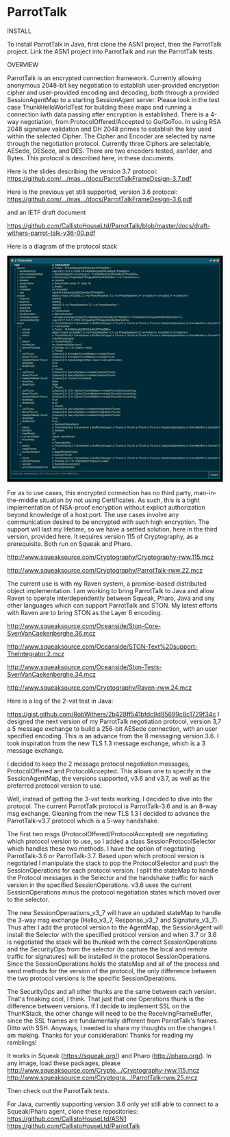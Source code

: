 # ParrotTalk

INSTALL

To install ParrotTalk in Java, first clone the ASN1 project, then the ParrotTalk project. Link the ASN1 project into ParrotTalk and run the ParrotTalk tests.


OVERVIEW

ParrotTalk is an encrypted connection framework. Currently allowing anonymous 2048-bit key negotiation to establish user-provided encryption cipher and user-provided encoding and decoding, both through a provided SessionAgentMap to a starting SessionAgent server. Please look in the test case ThunkHelloWorldTest for building these maps and running a connection iwth data passing after encryption is established. There is a 4-way negotiation, from ProtocolOffered/Accepted to Go/GoToo. In using RSA 2048 signature validation and DH 2048 primes to establish the key used within the selected Cipher. The Cipher and Encoder are selected by name through the negotiation protocol. Currently three Ciphers are selectable, AESede, DESede, and DES. There are two encoders tested, asn1der, and Bytes. This protocol is described here, in these documents.

Here is the slides describing the version 3.7 protocol:
https://github.com/…/mas…/docs/ParrotTalkFrameDesign-3.7.pdf

Here is the previous yet still supported, version 3.6 protocol:
https://github.com/…/mas…/docs/ParrotTalkFrameDesign-3.6.pdf

and an IETF draft document

https://github.com/CallistoHouseLtd/ParrotTalk/blob/master/docs/draft-withers-parrot-talk-v36-00.pdf

Here is a diagram of the protocol stack

![Protocol Stack](https://github.com/CallistoHouseLtd/ParrotTalk/blob/master/docs/a%20Transceiver.jpeg)

For as to use cases, this encrypted connection has no third party, man-in-the-middle situation by not using Certificates. As such, this is a tight implementation of NSA-proof encryption without explicit authorization beyond knowledge of a host:port. The use cases involve any communication desired to be encrypted with such high encryption. The support will last my lifetime, so we have a settled solution, here in the third version, provided here. It requires version 115 of Cryptography, as a prerequisite. Both run on Squeak and Pharo.

http://www.squeaksource.com/Cryptography/Cryptography-rww.115.mcz

http://www.squeaksource.com/Cryptography/ParrotTalk-rww.22.mcz

The current use is with my Raven system, a promise-based distributed object implementation. I am working to bring ParrotTalk to Java and allow Raven to operate interdependently between Squeak, Pharo, Java and any other languages which can support ParrotTalk and STON. My latest efforts with Raven are to bring STON as the Layer 6 encoding. 

http://www.squeaksource.com/Oceanside/Ston-Core-SvenVanCaekenberghe.36.mcz

http://www.squeaksource.com/Oceanside/STON-Text%20support-TheIntegrator.2.mcz

http://www.squeaksource.com/Oceanside/Ston-Tests-SvenVanCaekenberghe.34.mcz

http://www.squeaksource.com/Cryptography/Raven-rww.24.mcz

Here is a log of the 2-vat test in Java:

https://gist.github.com/RobWithers/2b428ff541bfdc9d85699c8c1729f34c
I designed the next version of my ParrotTalk negotiation protocol, version 3,7 a 5 message exchange to build a 256-bit AESede connection, with an user specified encoding. This is an advance from the 8 messaging version 3.6. I took inspiration from the new TLS 1.3 message exchange, which is a 3 message exchange.

I decided to keep the 2 message protocol negotiation messages, ProtocolOffered and ProtocolAccepted. This allows one to specify in the SessionAgentMap, the versions supported, v3.6 and v3.7, as well as the preferred protocol version to use.

Well, instead of getting the 3-vat tests working, I decided to dive into the protocol. The current ParrotTalk protocol is ParrotTalk-3.6 and is an 8-way msg exchange. Gleaning from the new TLS 1.3 I decided to advance the ParrotTalk-v3.7 protocol which is a 5-way handshake.

The first two msgs (ProtocolOffered/ProtocolAccepted) are negotiating which protocol version to use, so I added a class SessionProtocolSelector which handles these two methods. I have the option of negotiating ParrotTalk-3.6 or ParrotTalk-3.7. Based upon which protocol version is negotiated I manipulate the stack to pop the ProtocolSelector and push the SessionOperations for each protocol version. I split the stateMap to handle the Protocol messages in the Selector and the handshake traffic for each version in the specified SessionOperations. v3.6 uses the current SessionOperations minus the protocol negotiation states which moved over to the selector.

The new SessionOperaations_v3_7 will have an updated stateMap to handle the 3-way msg exchange (Hello_v3_7, Response_v3_7 and Signature_v3_7). Thus after I add the protocol version to the AgentMap, the SessionAgent will install the Selector with the specified protocol version and when 3.7 or 3.6 is negotiated the stack will be thunked with the correct SessionOperations and the SecurityOps from the selector (to capture the local and remote traffic for signatures) will be installed in the protocol SessionOperations. Since the SessionOperations holds the stateMap and all of the process and send methods for the version of the protocol, the only difference between the two protocol versions is the specific SessionOperations.

The SecurityOps and all other thunks are the same between each version. That's freaking cool, I think. That just that one Operations thunk is the difference between versions. If I decide to implement SSL on the ThunKStack, the other change will need to be the ReceivingFrameBuffer, since the SSL frames are fundamentally different from ParrotTalk's frames. Ditto with SSH. Anyways, I needed to share my thoughts on the changes I am making. Thanks for your consideration! Thanks for reading my ramblings!

It works in Squeak (https://squeak.org/) and Pharo (http://pharo.org/). In any image, load these packages, please
http://www.squeaksource.com/Crypto…/Cryptography-rww.115.mcz
http://www.squeaksource.com/Cryptogra…/ParrotTalk-rww.25.mcz

Then check out the ParrotTalk tests.

For Java, currently supporting version 3.6 only yet still able to connect to a Squeak/Pharo agent, clone these repositories:
https://github.com/CallistoHouseLtd/ASN1
https://github.com/CallistoHouseLtd/ParrotTalk
